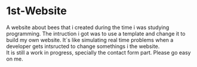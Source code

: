 # 1st-Website
A website about bees that i created during the time i was studying programming. The intruction i got was to use a template and change it to build my own website. It´s like simulating real time problems when a developer gets intsructed to change somethings i the website. <br>
It is still a work in progress, specially the contact form part. Please go easy on me.

